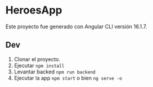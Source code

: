 # HeroesApp

Este proyecto fue generado con Angular CLI versión 16.1.7.

## Dev
  1. Clonar el proyecto.
  2. Ejecutar ```npm install```
  3. Levantar backed ```npm run backend```
  4. Ejecutar la app ```npm start``` o bien ```ng serve -o```

